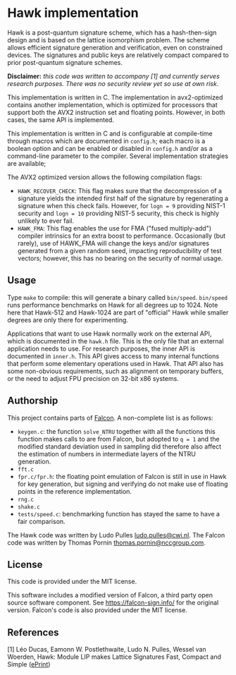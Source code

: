 # Hawk implementation

Hawk is a post-quantum signature scheme, which has a hash-then-sign design and is based on the lattice isomorphism problem. The scheme allows efficient signature generation and verification, even on constrained devices. The signatures and public keys are relatively compact compared to prior post-quantum signature schemes.

**Disclaimer:** *this code was written to accompany [1] and currently serves research purposes. There was no security review yet so use at own risk*.

This implementation is written in C. The implementation in avx2-optimized contains another implementation, which is optimized for processors that support both the AVX2 instruction set and floating points.
However, in both cases, the same API is implemented.

This implementation is written in C and is configurable at compile-time
through macros which are documented in `config.h`; each macro is a boolean
option and can be enabled or disabled in `config.h` and/or as a
command-line parameter to the compiler. Several implementation strategies
are available;

The AVX2 optimized version allows the following compilation flags:

- `HAWK_RECOVER_CHECK`: This flag makes sure that the decompression of a signature yields the intended first half of the signature by regenerating a signature when this check fails. However, for `logn = 9` providing NIST-1 security and `logn = 10` providing NIST-5 security, this check is highly unlikely to ever fail.
- `HAWK_FMA`: This flag enables the use for FMA ("fused multiply-add") compiler intrinsics for an extra boost to performance. Occasionally (but rarely), use of HAWK_FMA will change the keys and/or signatures generated from a given random seed, impacting reproducibility of test vectors; however, this has no bearing on the security of normal usage.

## Usage

Type `make` to compile: this will generate a binary called `bin/speed`. `bin/speed` runs performance benchmarks on Hawk for all degrees up to 1024. Note here that Hawk-512 and Hawk-1024 are part of "official" Hawk while smaller degrees are only there for experimenting.

Applications that want to use Hawk normally work on the external API, which is documented in the `hawk.h` file. This is the only file that an external application needs to use. For research purposes, the inner API is documented in `inner.h`. This API gives access to many internal functions that perform some elementary operations used in Hawk. That API also has some non-obvious requirements, such as alignment on temporary buffers, or the need to adjust FPU precision on 32-bit x86 systems.

## Authorship

This project contains parts of [Falcon](https://falcon-sign.info/). A non-complete list is as follows:

- `keygen.c`: the function `solve_NTRU` together with all the functions this function makes calls to are from Falcon, but adopted to `q = 1` and the modified standard deviation used in sampling did therefore also affect the estimation of numbers in intermediate layers of the NTRU generation.
- `fft.c`
- `fpr.c/fpr.h`: the floating point emulation of Falcon is still in use in Hawk for key generation, but signing and verifying do not make use of floating points in the reference implementation.
- `rng.c`
- `shake.c`
- `tests/speed.c`: benchmarking function has stayed the same to have a fair comparison.

The Hawk code was written by Ludo Pulles <ludo.pulles@cwi.nl>. The Falcon code was written by Thomas Pornin <thomas.pornin@nccgroup.com>.

## License

This code is provided under the MIT license.

This software includes a modified version of Falcon, a third party open source software component. See https://falcon-sign.info/ for the original version. Falcon's code is also provided under the MIT license.

## References

[1] Léo Ducas, Eamonn W. Postlethwaite, Ludo N. Pulles, Wessel van Woerden, Hawk: Module LIP makes Lattice Signatures Fast, Compact and Simple ([ePrint](https://eprint.iacr.org/2022/1155))

